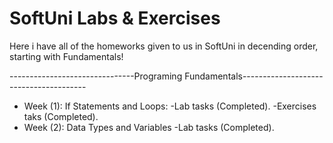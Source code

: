 # SoftUni Labs & Exercises
 Here i have all of the homeworks given to us in SoftUni in decending order, starting with Fundamentals!
 
 -------------------------------Programing Fundamentals--------------------------------------- 
- Week (1):
If Statements and Loops:
-Lab tasks (Completed).
-Exercises taks (Completed).
- Week (2):
Data Types and Variables
-Lab tasks (Completed).
